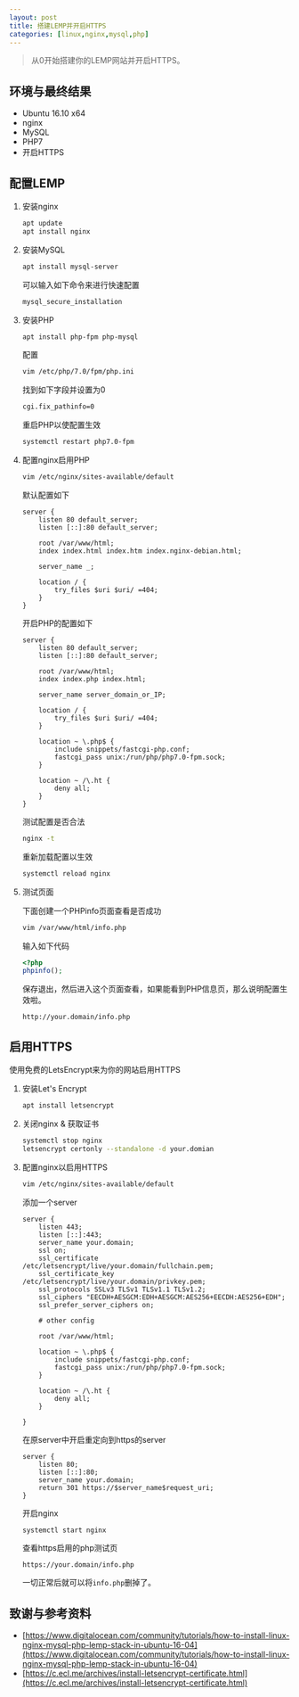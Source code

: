 ```yaml
---
layout: post
title: 搭建LEMP并开启HTTPS
categories: [linux,nginx,mysql,php]
---
```


> 从0开始搭建你的LEMP网站并开启HTTPS。

## 环境与最终结果

- Ubuntu 16.10 x64
- nginx
- MySQL
- PHP7
- 开启HTTPS

## 配置LEMP

1. 安装nginx

    ```bash
    apt update
    apt install nginx
    ```

2. 安装MySQL

    ```bash
    apt install mysql-server
    ```

    可以输入如下命令来进行快速配置

    ```bash
    mysql_secure_installation
    ```

3. 安装PHP

    ```bash
    apt install php-fpm php-mysql
    ```

    配置

    ```bash
    vim /etc/php/7.0/fpm/php.ini
    ```

    找到如下字段并设置为0

    ```bash
    cgi.fix_pathinfo=0
    ```

    重启PHP以使配置生效

    ```bash
    systemctl restart php7.0-fpm
    ```

4. 配置nginx启用PHP

    ```bash
    vim /etc/nginx/sites-available/default
    ```

    默认配置如下

    ```
    server {
        listen 80 default_server;
        listen [::]:80 default_server;

        root /var/www/html;
        index index.html index.htm index.nginx-debian.html;

        server_name _;

        location / {
            try_files $uri $uri/ =404;
        }
    }
    ```

    开启PHP的配置如下

    ```
    server {
        listen 80 default_server;
        listen [::]:80 default_server;

        root /var/www/html;
        index index.php index.html;

        server_name server_domain_or_IP;

        location / {
            try_files $uri $uri/ =404;
        }

        location ~ \.php$ {
            include snippets/fastcgi-php.conf;
            fastcgi_pass unix:/run/php/php7.0-fpm.sock;
        }

        location ~ /\.ht {
            deny all;
        }
    }
    ```

    测试配置是否合法

    ```bash
    nginx -t
    ```

    重新加载配置以生效

    ```bash
    systemctl reload nginx
    ```

5. 测试页面

    下面创建一个PHPinfo页面查看是否成功

    ```bash
    vim /var/www/html/info.php
    ```

    输入如下代码

    ```php
    <?php
    phpinfo();
    ```

    保存退出，然后进入这个页面查看，如果能看到PHP信息页，那么说明配置生效啦。

    ```
    http://your.domain/info.php
    ```

## 启用HTTPS

使用免费的LetsEncrypt来为你的网站启用HTTPS

1. 安装Let's Encrypt

    ```bash
    apt install letsencrypt
    ```

2. 关闭nginx & 获取证书

    ```bash
    systemctl stop nginx
    letsencrypt certonly --standalone -d your.domian
    ```

3. 配置nginx以启用HTTPS

    ```bash
    vim /etc/nginx/sites-available/default
    ```

    添加一个server

    ```
    server {
        listen 443;
        listen [::]:443;
        server_name your.domain;
        ssl on;
        ssl_certificate /etc/letsencrypt/live/your.domain/fullchain.pem;
        ssl_certificate_key /etc/letsencrypt/live/your.domain/privkey.pem;
        ssl_protocols SSLv3 TLSv1 TLSv1.1 TLSv1.2;
        ssl_ciphers "EECDH+AESGCM:EDH+AESGCM:AES256+EECDH:AES256+EDH";
        ssl_prefer_server_ciphers on;

        # other config

        root /var/www/html;

        location ~ \.php$ {
            include snippets/fastcgi-php.conf;
            fastcgi_pass unix:/run/php/php7.0-fpm.sock;
        }

        location ~ /\.ht {
            deny all;
        }

    }
    ```

    在原server中开启重定向到https的server

    ```
    server {
        listen 80;
        listen [::]:80;
        server_name your.domain;
        return 301 https://$server_name$request_uri;
    }
    ```

    开启nginx

    ```bash
    systemctl start nginx
    ```

    查看https启用的php测试页

    ```
    https://your.domain/info.php
    ```

    一切正常后就可以将```info.php```删掉了。

## 致谢与参考资料

* [https://www.digitalocean.com/community/tutorials/how-to-install-linux-nginx-mysql-php-lemp-stack-in-ubuntu-16-04](https://www.digitalocean.com/community/tutorials/how-to-install-linux-nginx-mysql-php-lemp-stack-in-ubuntu-16-04)
* [https://c.ecl.me/archives/install-letsencrypt-certificate.html](https://c.ecl.me/archives/install-letsencrypt-certificate.html)
